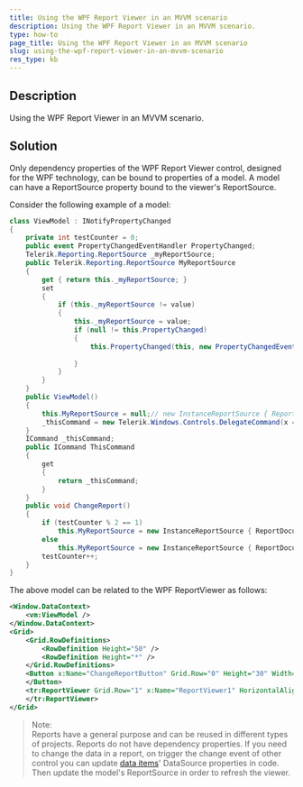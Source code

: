 ```yaml
---
title: Using the WPF Report Viewer in an MVVM scenario
description: Using the WPF Report Viewer in an MVVM scenario.
type: how-to
page_title: Using the WPF Report Viewer in an MVVM scenario
slug: using-the-wpf-report-viewer-in-an-mvvm-scenario
res_type: kb
---
```


## Description    
Using the WPF Report Viewer in an MVVM scenario.  
  
## Solution  

Only dependency properties of the WPF Report Viewer control, designed for the WPF technology, can be bound to properties of a model. A model can have a ReportSource property bound to the viewer's ReportSource.  
  

Consider the following example of a model:  

```cs
class ViewModel : INotifyPropertyChanged
{
    private int testCounter = 0;
    public event PropertyChangedEventHandler PropertyChanged;
    Telerik.Reporting.ReportSource _myReportSource;
    public Telerik.Reporting.ReportSource MyReportSource
    {
        get { return this._myReportSource; }
        set
        {
            if (this._myReportSource != value)
            {
                this._myReportSource = value;
                if (null != this.PropertyChanged)
                {
                    this.PropertyChanged(this, new PropertyChangedEventArgs("MyReportSource"));
                   
                }
            }
        }
    }
    public ViewModel()
    {
        this.MyReportSource = null;// new InstanceReportSource { ReportDocument = null };
        _thisCommand = new Telerik.Windows.Controls.DelegateCommand(x => ChangeReport());
    }
    ICommand _thisCommand;
    public ICommand ThisCommand
    {
        get
        {
            return _thisCommand;
        }
    }
    public void ChangeReport()
    {
        if (testCounter % 2 == 1)
            this.MyReportSource = new InstanceReportSource { ReportDocument = new Report1() };
        else
            this.MyReportSource = new InstanceReportSource { ReportDocument = new Report2() };
        testCounter++;
    }
}
```
  

The above model can be related to the WPF ReportViewer as follows:  

```XML
<Window.DataContext>
    <vm:ViewModel />
</Window.DataContext>
<Grid>
    <Grid.RowDefinitions>
        <RowDefinition Height="50" />
        <RowDefinition Height="*" />
    </Grid.RowDefinitions>
    <Button x:Name="ChangeReportButton" Grid.Row="0" Height="30" Width="100" Command="{Binding ThisCommand}" Content="Change Report"  >
    </Button>
    <tr:ReportViewer Grid.Row="1" x:Name="ReportViewer1" HorizontalAlignment="Stretch" ReportSource="{Binding MyReportSource}" >
    </tr:ReportViewer>
</Grid>
```
  
  
> Note:
> </br>
> Reports have a general purpose and can be reused in different types of projects. Reports do not have dependency properties. If you need to change the data in a report, on trigger the change event of other control you can update [data items](../data-items)' DataSource properties in code. Then update the model's ReportSource in order to refresh the viewer. 


